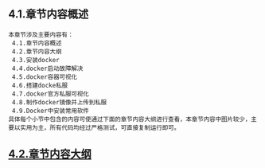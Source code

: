 
## 4.1.章节内容概述
    本章节涉及主要内容有：
     4.1.章节内容概述
     4.2.章节内容大纲
     4.3.安装docker
     4.4.docker启动故障解决		
     4.5.docker容器可视化	
     4.6.搭建docke私服
     4.7.docker官方私服可视化
     4.8.制作docker镜像并上传到私服
     4.9.Docker中安装常用软件
	具体每个小节中包含的内容可使通过下面的章节内容大纲进行查看，本章节内容中图片较少，主要以实用为主，所有代码均经过严格测试，可直接复制运行即可。

## <a href="/enhance/markmap/environment/centos/centos7/chapter/centos7-outline5-chapter4.html" target="_blank">4.2.章节内容大纲</a>
	
<Markmap localtion="/enhance/markmap/environment/centos/centos7/chapter/centos7-outline5-chapter4.html"/>

